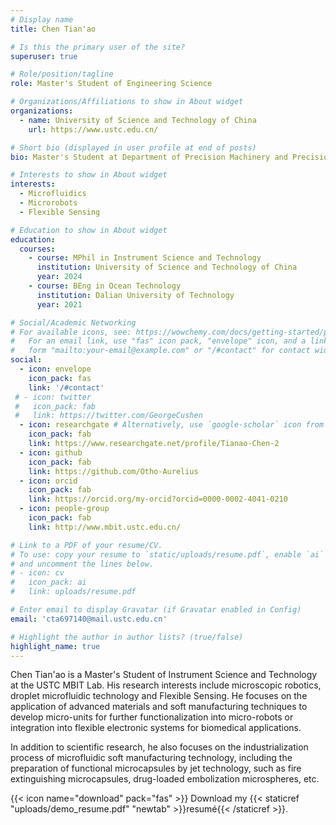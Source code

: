 ```yaml
---
# Display name
title: Chen Tian'ao

# Is this the primary user of the site?
superuser: true

# Role/position/tagline
role: Master's Student of Engineering Science

# Organizations/Affiliations to show in About widget
organizations:
  - name: University of Science and Technology of China
    url: https://www.ustc.edu.cn/

# Short bio (displayed in user profile at end of posts)
bio: Master's Student at Department of Precision Machinery and Precision Instrumentation, focusing on microrobotics and droplet microfluidic technology.

# Interests to show in About widget
interests:
  - Microfluidics
  - Microrobots
  - Flexible Sensing

# Education to show in About widget
education:
  courses:
    - course: MPhil in Instrument Science and Technology
      institution: University of Science and Technology of China
      year: 2024 
    - course: BEng in Ocean Technology
      institution: Dalian University of Technology
      year: 2021

# Social/Academic Networking
# For available icons, see: https://wowchemy.com/docs/getting-started/page-builder/#icons
#   For an email link, use "fas" icon pack, "envelope" icon, and a link in the
#   form "mailto:your-email@example.com" or "/#contact" for contact widget.
social:
  - icon: envelope
    icon_pack: fas
    link: '/#contact'
 # - icon: twitter
 #   icon_pack: fab
 #   link: https://twitter.com/GeorgeCushen
  - icon: researchgate # Alternatively, use `google-scholar` icon from `ai` icon pack
    icon_pack: fab
    link: https://www.researchgate.net/profile/Tianao-Chen-2
  - icon: github
    icon_pack: fab
    link: https://github.com/Otho-Aurelius
  - icon: orcid
    icon_pack: fab
    link: https://orcid.org/my-orcid?orcid=0000-0002-4041-0210
  - icon: people-group
    icon_pack: fab
    link: http://www.mbit.ustc.edu.cn/

# Link to a PDF of your resume/CV.
# To use: copy your resume to `static/uploads/resume.pdf`, enable `ai` icons in `params.toml`,
# and uncomment the lines below.
# - icon: cv
#   icon_pack: ai
#   link: uploads/resume.pdf

# Enter email to display Gravatar (if Gravatar enabled in Config)
email: 'cta697140@mail.ustc.edu.cn'

# Highlight the author in author lists? (true/false)
highlight_name: true
---
```


Chen Tian'ao is a Master's Student of Instrument Science and Technology at the USTC MBIT Lab. His research interests include microscopic robotics, droplet microfluidic technology and Flexible Sensing. He focuses on the application of advanced materials and soft manufacturing techniques to develop micro-units for further functionalization into micro-robots or integration into flexible electronic systems for biomedical applications.  

In addition to scientific research, he also focuses on the industrialization process of microfluidic soft manufacturing technology, including the preparation of functional microcapsules by jet technology, such as fire extinguishing microcapsules, drug-loaded embolization microspheres, etc.

{{< icon name="download" pack="fas" >}} Download my {{< staticref "uploads/demo_resume.pdf" "newtab" >}}resumé{{< /staticref >}}.
